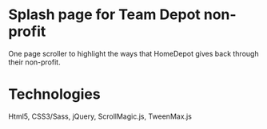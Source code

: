 # Splash page for Team Depot non-profit

One page scroller to highlight the ways that HomeDepot gives back through their non-profit.

# Technologies
Html5, CSS3/Sass, jQuery, ScrollMagic.js, TweenMax.js

